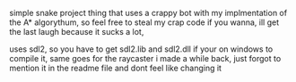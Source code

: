 simple snake project thing that uses a crappy bot with my implmentation of the A* algorythum,
so feel free to steal my crap code if you wanna, ill get the last laugh because it sucks a lot,

uses sdl2, so you have to get sdl2.lib and sdl2.dll if your on windows to compile it, same goes for the raycaster i made a while back,
just forgot to mention it in the readme file and dont feel like changing it